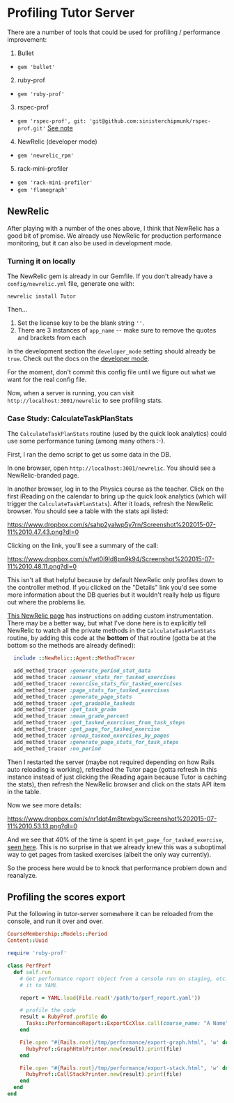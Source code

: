 # Profiling Tutor Server

There are a number of tools that could be used for profiling / performance improvement:

1. Bullet
  * `gem 'bullet'`
2. ruby-prof
  * `gem 'ruby-prof'`
3. rspec-prof
  * `gem 'rspec-prof', git: 'git@github.com:sinisterchipmunk/rspec-prof.git'` [See note](https://github.com/sinisterchipmunk/rspec-prof/issues/10)
4. NewRelic (developer mode)
  * `gem 'newrelic_rpm'`
5. rack-mini-profiler
  * `gem 'rack-mini-profiler'`
  * `gem 'flamegraph'`

## NewRelic

After playing with a number of the ones above, I think that NewRelic has a good bit of promise.  We already use NewRelic for production performance monitoring, but it can also be used in development mode.

### Turning it on locally

The NewRelic gem is already in our Gemfile.  If you don't already have a `config/newrelic.yml` file, generate one with:

`newrelic install Tutor`

Then...

1. Set the license key to be the blank string `''`.
2. There are 3 instances of `app_name` -- make sure to remove the quotes and brackets from each

In the development section the `developer_mode` setting should already be `true`.  Check out the docs on the [developer mode](https://docs.newrelic.com/docs/agents/ruby-agent/developer-mode/developer-mode).

For the moment, don't commit this config file until we figure out what we want for the real config file.

Now, when a server is running, you can visit `http://localhost:3001/newrelic` to see profiling stats.

### Case Study: CalculateTaskPlanStats

The `CalculateTaskPlanStats` routine (used by the quick look analytics) could use some performance tuning (among many others :-).

First, I ran the demo script to get us some data in the DB.

In one browser, open `http://localhost:3001/newrelic`.  You should see a NewRelic-branded page.

In another browser, log in to the Physics course as the teacher.  Click on the first iReading on the calendar to bring up the quick look analytics (which will trigger the `CalculateTaskPlanStats`).  After it loads, refresh the NewRelic browser.  You should see a table with the stats api listed:

https://www.dropbox.com/s/sahp2yalwp5y7rn/Screenshot%202015-07-11%2010.47.43.png?dl=0

Clicking on the link, you'll see a summary of the call:

https://www.dropbox.com/s/fwt0i9ld8pn9k94/Screenshot%202015-07-11%2010.48.11.png?dl=0

This isn't all that helpful because by default NewRelic only profiles down to the controller method.  If you clicked on the "Details" link you'd see some more information about the DB queries but it wouldn't really help us figure out where the problems lie.

[This NewRelic page](https://docs.newrelic.com/docs/agents/ruby-agent/features/ruby-custom-instrumentation) has instructions on adding custom instrumentation.  There may be a better way, but what I've done here is to explicitly tell NewRelic to watch all the private methods in the `CalculateTaskPlanStats` routine, by adding this code at the **bottom** of that routine (gotta be at the bottom so the methods are already defined):

```ruby
  include ::NewRelic::Agent::MethodTracer

  add_method_tracer :generate_period_stat_data
  add_method_tracer :answer_stats_for_tasked_exercises
  add_method_tracer :exercise_stats_for_tasked_exercises
  add_method_tracer :page_stats_for_tasked_exercises
  add_method_tracer :generate_page_stats
  add_method_tracer :get_gradable_taskeds
  add_method_tracer :get_task_grade
  add_method_tracer :mean_grade_percent
  add_method_tracer :get_tasked_exercises_from_task_steps
  add_method_tracer :get_page_for_tasked_exercise
  add_method_tracer :group_tasked_exercises_by_pages
  add_method_tracer :generate_page_stats_for_task_steps
  add_method_tracer :no_period
```

Then I restarted the server (maybe not required depending on how Rails auto reloading is working), refreshed the Tutor page (gotta refresh in this instance instead of just clicking the iReading again because Tutor is caching the stats), then refresh the NewRelic browser and click on the stats API item in the table.

Now we see more details:

https://www.dropbox.com/s/nr1dqt4m8tewbgv/Screenshot%202015-07-11%2010.53.13.png?dl=0

And we see that 40% of the time is spent in `get_page_for_tasked_exercise`, [seen here](https://github.com/openstax/tutor-server/blob/1a0cbe89302d4b91b4bfc2d984e9e17f3600c5b4/app/routines/calculate_task_plan_stats.rb#L99-L101).  This is no surprise in that we already knew this was a suboptimal way to get pages from tasked exercises (albeit the only way currently).

So the process here would be to knock that performance problem down and reanalyze.

## Profiling the scores export

Put the following in tutor-server somewhere it can be reloaded from the console, and run it over and over.

```ruby
CourseMembership::Models::Period
Content::Uuid

require 'ruby-prof'

class PerfPerf
  def self.run
    # Get performance report object from a console run on staging, etc.  Dump
    # it to YAML

    report = YAML.load(File.read('/path/to/perf_report.yaml'))

    # profile the code
    result = RubyProf.profile do
      Tasks::PerformanceReport::ExportCcXlsx.call(course_name: "A Name", report: [report], filename: 'trial')
    end

    File.open "#{Rails.root}/tmp/performance/export-graph.html", 'w' do |file|
      RubyProf::GraphHtmlPrinter.new(result).print(file)
    end

    File.open "#{Rails.root}/tmp/performance/export-stack.html", 'w' do |file|
      RubyProf::CallStackPrinter.new(result).print(file)
    end
  end
end
```
